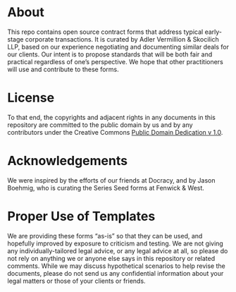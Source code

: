 # About
This repo contains open source contract forms that address typical early-stage corporate transactions. It is curated by Adler Vermillion & Skocilich LLP, based on our experience negotiating and documenting similar deals for our clients. Our intent is to propose standards that will be both fair and practical regardless of one’s perspective. We hope that other practitioners will use and contribute to these forms.
# License
To that end, the copyrights and adjacent rights in any documents in this repository are committed to the public domain by us and by any contributors under the Creative Commons [Public Domain Dedication v 1.0](http://creativecommons.org/publicdomain/zero/1.0/).
# Acknowledgements
We were inspired by the efforts of our friends at Docracy, and by Jason Boehmig, who is curating the Series Seed forms at Fenwick & West.
# Proper Use of Templates
We are providing these forms “as-is” so that they can be used, and hopefully improved by exposure to criticism and testing. We are not giving any individually-tailored legal advice, or any legal advice at all, so please do not rely on anything we or anyone else says in this repository or related comments. While we may discuss hypothetical scenarios to help revise the documents, please do not send us any confidential information about your legal matters or those of your clients or friends. 
